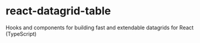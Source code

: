 # react-datagrid-table
Hooks and components for building  fast and extendable datagrids for React (TypeScript)
